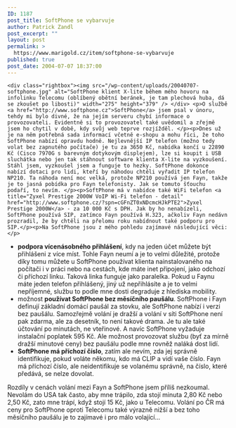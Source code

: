```yaml
---
ID: 1187
post_title: SoftPhone se vybarvuje
author: Patrick Zandl
post_excerpt: ""
layout: post
permalink: >
  https://www.marigold.cz/item/softphone-se-vybarvuje
published: true
post_date: 2004-07-07 18:37:00
---
```

	<div class="rightbox"><img src="/wp-content/uploads/20040707-softphone.jpg" alt="SoftPhone klient X-lite během mého hovoru na infolinku Telecomu (oblíbený obětní beránek, je tam plechová huba, dá se zkoušet po libosti)" width="275" height="379" /> </div> <p>O službě <a href="http://www.softphone.cz">SoftPhone</a> jsem psal v únoru, tehdy mi bylo divné, že na jejím serveru chybí informace o provozovateli. Evidentně si to provozovatel také uvědomil a zřejmě jsem ho chytil v době, kdy svůj web teprve rozjížděl. </p><p>Dnes už je na něm potřebná sada informací včetně e-shopu a mohu říci, že toho SoftPhone nabízí opravdu hodně. Nejlevnější IP telefon (možno tedy volat bez zapnutého počítače) je tu za 3650 Kč, nabídka končí u 22890 Kč (Cisco 7970G s barevným dotykovým displejem), lze si koupit i USB sluchátka nebo jen tak stáhnout software klienta X-lite na vyzkoušení. Stáhl jsem, vyzkoušel jsem a funguje to hezky. SoftPhone dokonce nabízí dotaci pro lidi, kteří by náhodou chtěli vyřadit IP telefon NP210. Ta náhoda není moc velká, protože NP210 používá jen Fayn, takže je to jasná pobídka pro Fayn telefonisty. Jak se tomuto šťouchu podaří, to nevím. </p><p>SoftPhone má v nabídce také WiFi telefon <a title="Zyxel Prestige 2000W VoIP Wi-Fi telefon - detail" href="http://www.softphone.cz/?spn=cGFnZT0xNDcmcHJkPTE2">Zyxel Prestige 2000W</a> - za 10 000 Kč s DPH. Jak by ho nenabízeli, SoftPhone používá SIP, zatímco Fayn používá H.323, ačkoliv Fayn nedávn prozradil, že by chtěli na přelomu roku nabídnout také podporu pro SIP.</p><p>Na SoftPhone jsou z mého pohledu zajímavé následující věci: </p>
<ul>
<li><strong>podpora vícenásobného přihlášení</strong>, kdy na jeden účet můžete být přihlášeni z více míst. Tohle Fayn neumí a je to velmi důležité, protože díky tomu můžete u SoftPhone používat klienta nainstalovaného na počítači i v práci nebo na cestách, kde máte inet připojení, jako odchozí či příchozí linku. Taková linka funguje jako paralelka. Pokud u Faynu máte jeden telefon přihlášený, jiný už nepřihlásíte a je to velmi nepříjemné, službu to podle mne dosti degraduje z hlediska mobility. </li>
	<li>možnost <strong>používat SoftPhone bez měsíčního paušálu</strong>. SoftPhone i Fayn definují základní domácí paušál za stovku, ale SoftPhone nabízí i verzi bez paušálu. Samozřejmě volání je dražší a volání v síti SoftPhone není pak zdarma, ale za desetník, to není takové drama. Je tu ale také účtování po minutách, ne vteřinové. A navíc SoftPhone vyžaduje instalační poplatek 595 Kč. Ale možnost provozovat službu (byť za mírně dražší minutové ceny) bez paušálu podle mne rovněž naláká dost lidí. </li>
	<li><strong>SoftPhone má příchozí číslo</strong>, zatím ale nevím, zda jej správně identifikuje, pokud voláte někomu, kdo má CLIP a vidí vaše číslo. Fayn má příchozí číslo, ale neidentifikuje se volanému správně, na číslo, které předává, se nelze dovolat. </li>
</ul>
<p>Rozdíly v cenách volání mezi Fayn a SoftPhone jsem příliš nezkoumal. Nevolám do USA tak často, aby mne trápilo, zda stojí minuta 2,80 Kč nebo 2,50 Kč, zato mne trápí, když stojí 15 Kč, jako u Telecomu. Volání po ČR má ceny pro SoftPhone oproti Telecomu také výrazně nižší a bez toho měsíčního paušálu je to zajímavé i pro málo volající... </p>